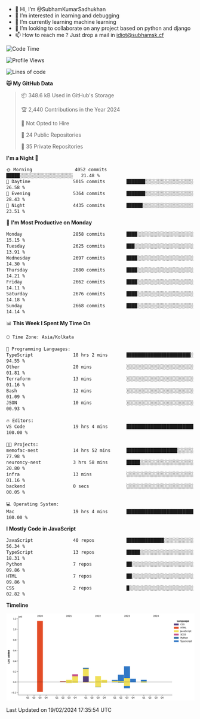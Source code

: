 - 👋 Hi, I’m @SubhamKumarSadhukhan
- 👀 I’m interested in learning and debugging
- 🌱 I’m currently learning machine learning
- 💞️ I’m looking to collaborate on any project based on python and django
- 📫 How to reach me ?
      Just drop a mail in idiot@subhamsk.cf

<!---
SubhamKumarSadhukhan/SubhamKumarSadhukhan is a ✨ special ✨ repository because its `README.md` (this file) appears on your GitHub profile.
You can click the Preview link to take a look at your changes.
--->


<!--START_SECTION:waka-->
![Code Time](http://img.shields.io/badge/Code%20Time-1%2C951%20hrs%2014%20mins-blue)

![Profile Views](http://img.shields.io/badge/Profile%20Views-0-blue)

![Lines of code](https://img.shields.io/badge/From%20Hello%20World%20I%27ve%20Written-2.4%20million%20lines%20of%20code-blue)

**🐱 My GitHub Data** 

> 📦 348.6 kB Used in GitHub's Storage 
 > 
> 🏆 2,440 Contributions in the Year 2024
 > 
> 🚫 Not Opted to Hire
 > 
> 📜 24 Public Repositories 
 > 
> 🔑 35 Private Repositories 
 > 
**I'm a Night 🦉** 

```text
🌞 Morning                4052 commits        █████░░░░░░░░░░░░░░░░░░░░   21.48 % 
🌆 Daytime                5015 commits        ███████░░░░░░░░░░░░░░░░░░   26.58 % 
🌃 Evening                5364 commits        ███████░░░░░░░░░░░░░░░░░░   28.43 % 
🌙 Night                  4435 commits        ██████░░░░░░░░░░░░░░░░░░░   23.51 % 
```
📅 **I'm Most Productive on Monday** 

```text
Monday                   2858 commits        ████░░░░░░░░░░░░░░░░░░░░░   15.15 % 
Tuesday                  2625 commits        ███░░░░░░░░░░░░░░░░░░░░░░   13.91 % 
Wednesday                2697 commits        ████░░░░░░░░░░░░░░░░░░░░░   14.30 % 
Thursday                 2680 commits        ████░░░░░░░░░░░░░░░░░░░░░   14.21 % 
Friday                   2662 commits        ████░░░░░░░░░░░░░░░░░░░░░   14.11 % 
Saturday                 2676 commits        ████░░░░░░░░░░░░░░░░░░░░░   14.18 % 
Sunday                   2668 commits        ████░░░░░░░░░░░░░░░░░░░░░   14.14 % 
```


📊 **This Week I Spent My Time On** 

```text
🕑︎ Time Zone: Asia/Kolkata

💬 Programming Languages: 
TypeScript               18 hrs 2 mins       ████████████████████████░   94.55 % 
Other                    20 mins             ░░░░░░░░░░░░░░░░░░░░░░░░░   01.81 % 
Terraform                13 mins             ░░░░░░░░░░░░░░░░░░░░░░░░░   01.16 % 
Bash                     12 mins             ░░░░░░░░░░░░░░░░░░░░░░░░░   01.09 % 
JSON                     10 mins             ░░░░░░░░░░░░░░░░░░░░░░░░░   00.93 % 

🔥 Editors: 
VS Code                  19 hrs 4 mins       █████████████████████████   100.00 % 

🐱‍💻 Projects: 
memofac-nest             14 hrs 52 mins      ███████████████████░░░░░░   77.98 % 
neuroncy-nest            3 hrs 58 mins       █████░░░░░░░░░░░░░░░░░░░░   20.80 % 
infra                    13 mins             ░░░░░░░░░░░░░░░░░░░░░░░░░   01.16 % 
backend                  0 secs              ░░░░░░░░░░░░░░░░░░░░░░░░░   00.05 % 

💻 Operating System: 
Mac                      19 hrs 4 mins       █████████████████████████   100.00 % 
```

**I Mostly Code in JavaScript** 

```text
JavaScript               40 repos            ██████████████░░░░░░░░░░░   56.34 % 
TypeScript               13 repos            █████░░░░░░░░░░░░░░░░░░░░   18.31 % 
Python                   7 repos             ██░░░░░░░░░░░░░░░░░░░░░░░   09.86 % 
HTML                     7 repos             ██░░░░░░░░░░░░░░░░░░░░░░░   09.86 % 
CSS                      2 repos             █░░░░░░░░░░░░░░░░░░░░░░░░   02.82 % 
```



**Timeline**

![Lines of Code chart](https://raw.githubusercontent.com/SubhamKumarSadhukhan/SubhamKumarSadhukhan/main/assets/bar_graph.png)


 Last Updated on 19/02/2024 17:35:54 UTC
<!--END_SECTION:waka-->

